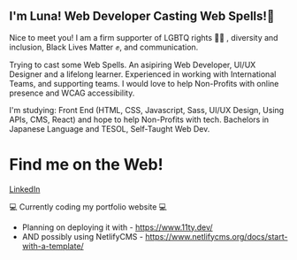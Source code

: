 ## I'm Luna! Web Developer Casting Web Spells!🐝

Nice to meet you! I am a firm supporter of LGBTQ rights 🏳️‍🌈 , diversity and inclusion, Black Lives Matter ✊, and communication.

Trying to cast some Web Spells. An asipiring Web Developer, UI/UX Designer and a lifelong learner. Experienced in working with International Teams, and supporting teams. I would love to help Non-Profits with online presence and WCAG accessibility.

I'm studying: Front End (HTML, CSS, Javascript, Sass, UI/UX Design, Using APIs, CMS, React) and hope to help Non-Profits with tech. Bachelors in Japanese Language and TESOL, Self-Taught Web Dev.

# Find me on the Web!
[LinkedIn](https://www.linkedin.com/in/constbeecoding/)

💻 Currently coding my portfolio website 💻  
- Planning on deploying it with  - https://www.11ty.dev/
- AND possibly using NetlifyCMS  - https://www.netlifycms.org/docs/start-with-a-template/
